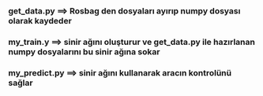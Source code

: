 
### get_data.py		==> Rosbag den dosyaları ayırıp numpy dosyası olarak kaydeder
### my_train.y		==> sinir ağını oluşturur ve get_data.py ile hazırlanan numpy dosyalarını bu sinir ağına sokar
### my_predict.py	==> sinir ağını kullanarak aracın kontrolünü sağlar
